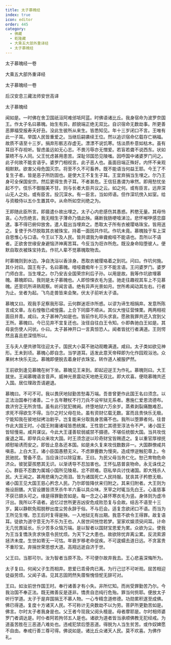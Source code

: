 ```yaml
---
title: 太子慕魄经
index: true
icon: editor
order: 445
category:
  - 佛藏
  - 乾隆藏
  - 大乘五大部外重译经
  - 太子慕魄经
---
```


太子慕魄经一卷  

大乘五大部外重译经  

太子慕魄经一卷  

后汉安息三藏法师安世高译  

太子慕魄经  

闻如是。一时佛在舍卫国祇洹阿难邠坻阿蓝。时佛语诸比丘。我身宿命为波罗奈国王。作太子名曰慕魄。始生有异。颜貌端正绝无双比。自识宿命无数劫事。所更善恶罪福受报寿夭好丑。没此生彼所从来生。皆悉知见。年十三岁闭口不言。王唯有此一子耳。举国人民皆重爱之。当继后嗣袭续王位。然以追识宿命亿载存亡祸福。故质不语至十三岁。捐弃形骸志存虚无。漂漂不说饥寒。恬淡质朴意如枯木。虽有耳目不存视听。智虑虽远如无心志。不畏污辱亦无憎爱。若盲若聋不说西东。状如蒙瞆不与人同。父王忧虑甚用患苦。深耻邻国恐见陵嗤。因呼国中诸婆罗门问之。此子何故不能言语乎。婆罗门相视言。此子恶人也。虽面目端正殊好。内怀不亲观相默默。欲害父母危国灭宗。将至不久不可畜养。既不能语当何益王耶。今王了不复生子者。皆是恶子所防固也。是使大王不复生子耳。王宜弃捐当生埋之。尔乃王身可全保国安宗。然后更得生贵子耳。不者甚危。王信狂愚谓为审然。即用愁忧坐起不宁。伎乐不御服美不甘。则与长者大臣共议之云。如之何。或有臣言。远弃深山无人之处。或有臣言。投沉深水。有一臣言。当如师语。但作深坑傍入如室。给与资粮侍以五仆生置其中。从命所如空刓绝之为。  

王即随此臣所言。即晨遣仆故出埋之。太子心内悲感伤其愚惑。矜愍无量。其母怜哀。心为伤绝言。我无相生子薄命乃值此殃。痛断我肠哽噎涕泣。悲怀喐吚感恋靡逮。事不得已俯仰放舍。遣人载出当埋弃之。悉取太子所有衣被璎珞珠宝。皆用送之。复使于外尽脱取其衣被珠宝。持着一面因共作坑。作坑未竟。慕魄独于车上深自思惟心与口语。今王以下及人民。皆共谓我为审聋痴哑不能语也。吾所以不语者。正欲舍世缘安身避恼济神离苦耳。今反当为诳诈所危。既没身命陷堕彼人。便默自取衣被珠宝持去。作坑人辈不觉慕魄取物去。  

时慕魄则到水边。净自洗浴以香涂身。悉取衣被璎珞着之到坑。问曰。作坑何施。其仆对曰。国王有子。名曰慕魄。喑哑聋痴年十三岁不能言语。王问婆罗门。婆罗门师白言。当生埋之。尔乃安吉全国荣宗利后子孙。以用是故。我等作坑欲埋慕魄。慕魄即曰。我则是太子慕魄也。人即惊悚衣毛为竖。驰走往趣视其车上不见慕魄。还至坑所谛熟观察。听闻言语。绝有异声光景如月。世所希闻动其左右。行者为止。坐者为起。飞鸟走兽皆来会聚。伏太子前听太子语。  

慕魄又曰。观我手足察我形容。云何群迷诳诈所惑。以谬为谛生相捐弃。发意所陈言成文章。左右惶敬已咸惶露。上合下同靡不顺从。其仪大惶征营悚栗。两两相视面目并青。咸曰。太子甚神乃如是也。皆前作礼叩头求哀。愿赦我罪共还入宫到父王所。慕魄曰。今已见弃不宜复还也。汝径自往白王令知。仆即犇驰白王如是。其母哀伤使人问状。仆曰。太子甚神开口一言真惊恐人。闻者皆扰行者满道。王则愕然且喜且悲深怪所以。  

王与夫人便共骖驾往迎太子。国民大小莫不驰动观瞻满道。咸曰。太子类如欲见神形。王未到顷。慕魄心即自念。当学道耳。适发此意天帝释即为化作园观浴池。众果树木快乐无比。慕魄即便脱去着身好衣珠宝。转作道人被服俨然。  

王前欲到逢见慕魄在树下坐。慕魄见王来到。即起迎逆王为作礼。慕魄则曰。大王就坐。王闻慕魄语言音声。威神光景震动天地绝无双比。即大欢喜。便晓慕魄共还入国。居位理政吾请避退。  

慕魄曰。不可不可。我以畏厌地狱勤苦愁毒万端。吾昔曾更作此国王名曰须念。以正法治国奉行诸善。二十五年鞭杖不行刀兵不设牢狱无系者。惠施仁爱恩流德布。救济穷乏无所贪惜。虽有此行犹犯微阙。终堕地狱六万余岁。蒸煮剥裂痛酷难忍。求死不得欲生不得。当尔之时父母在处。虽有资财亿载无数。富而且贵快乐无极。宁能知我在彼地狱拷治剧乎。岂复能来分取我身苦痛不也。我所以堕罪者何。往昔作此大国王时。小国王附庸诸域皆悉统属。王性慈仁其德至淳法令不严。诸小国王皆轻慢易。咸共谋议。今此大王谨善软弱威禁不摄德。不堪任统御大国。当共攻伐废退之耳。即举兵众来攻大国。时王须念逆以珍奇财宝皆赐遗之。复以重官厚禄抚顺慰喻诱而安之。即皆止息各还本国。如是未久复来攻伐数数非一。大国群僚咸共嗔恚。上白大王。诸小臣国愚戆无义。不虑罪舋数为慢突。造成悖逆触犯尊上。令民驰扰。警备不息。当应诛讨以除寇害。王曰。为民父母当务仁化。恕己育物危命济众。彼犹婴孩愍其无识。以渐诱导不忍加害也。王怀弘慈普哀物命。永无诛伐之心。群臣不忍数为属城小国所见陵易。忿不顾难。窃私举兵讨伐诸国。即大残杀人民。大王闻之。甚用悲痛为之雨泪。皆为诸国死亡人民持服。犹丧其子矜愍无极。诸小国王见大国王慈心矜念人民。乃尔即皆降伏来归附之。其来归附者。大王则为施设厨膳。大官设膳皆须烹杀牛羊六畜以具众味。烹宰之时辄当先白王。心虽慈事不获已顉头可之。缘是得罪勤苦如是。每一念之心甚怀寒衣毛为竖。身体则为虚冷汗出。我所以不语者。追忆过世所更吉凶安危成败恐复与会故。结舌不语至十三岁。冀以静默免瑕脱秽出度尘劳永辞于俗。不与厄会。适复念欲闭口不语。而当为王所见生埋。恐王后时复得是殃。一入地狱无有出期。我意不欲令王得罪。故复语耳。徒欲为道守意无为不乐为王也。人居世间恍惚若梦。室家欢娱须臾间耳。计命无几忧畏延长。乐少苦多众恼万端。是以智者以国财宝恩爱为累。众欲为尘。使我为王当复憍泆贪求快意令民忧烦。为天下之大患也。故欲除忧弃离尘累。反流索源拯济未度。生世如寄无一可怙。年衰岁移老命促疾。不可逡蠕去道日远。不贪富贵不重珍宝。弃捐世荣思想大道。高翔远逝自济于世。  

父王曰。当那可尔。汝为智者当原不及。不可便尔故弃我去。王心悲喜深悔所为。  

太子复曰。何闻父子生而相弃。恩爱已乖骨肉已离。为行己愆不可听观。屈苦相迎徒益劳烦。父闻子语。见其志固罔然失厝惭愧忸怩无辞可对。  

王曰。如汝前世作国王时。奉行诸善才有小失。非所忆知。而尚受罪勤苦乃尔。今我治国不奉正法。既无微善反是逐非。憍贵自恣纯行危殆。罪当何赀耶。便放太子听行学道。太子于是弃国捐王不慕人物。一心专精念道修德。功勋累积遂至成佛。佛已得道。复度十方诸天人民。不可称计无央数劫不以为劳。菩萨所更勤苦如是。佛言。尔时太子者我身是也。父王者今现我父阅头檀是。母者摩耶是。尔时相师婆罗门者调达是。时仆者阿若拘邻五人是也。诸欲为道者皆当承顺佛教无犯经戒。为道虽苦胜在三恶道八难处也。违戒犯禁后堕恶道。得脱为人当生贫苦。或作奴婢愿不自由。奉戒行善三尊可得。佛说如是。诸比丘众诸天人民。莫不欢喜。为佛作礼。  
